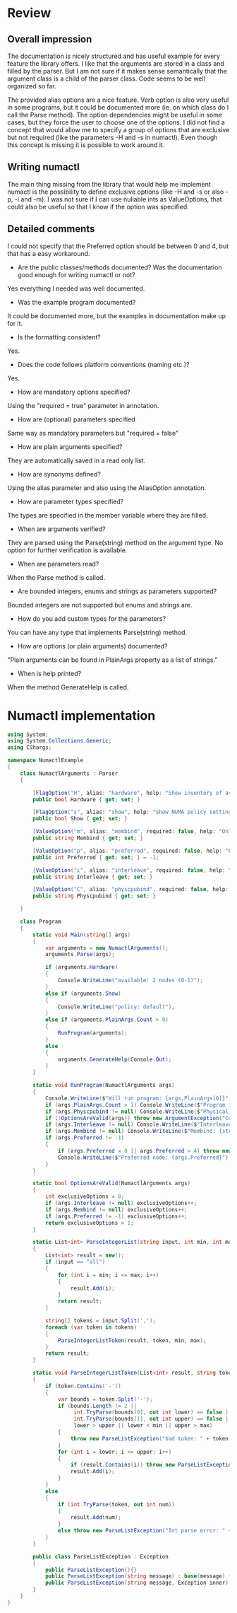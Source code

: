 # Review
## Overall impression
The documentation is nicely structured and has useful example for every feature the library offers. I like that the arguments are stored in a class and filled by the parser. But I am not sure if it makes sense semantically that the argument class is a child of the parser class. Code seems to be well organized so far.

The provided alias options are a nice feature. Verb option is also very useful in some programs, but it could be documented more (ie. on which class do I call the Parse method). The option dependencies might be useful in some cases, but they force the user to choose one of the options. I did not find a concept that would allow me to specify a group of options that are exclusive but not required (like the parameters -H and -s in numactl). Even though this concept is missing it is possible to work around it.

## Writing numactl 

The main thing missing from the library that would help me implement numactl is the possibility to define exclusive options (like -H and -s or also -p, -i and -m). I was not sure if I can use nullable ints as ValueOptions, that could also be useful so that I know if the option was specified.

## Detailed comments

I could not specify that the Preferred option should be between 0 and 4, but that has a easy workaround.

* Are the public classes/methods documented? Was the documentation good enough for writing numactl or not?

Yes everything I needed was well documented.

* Was the example program documented?

It could be documented more, but the examples in documentation make up for it.

* Is the formatting consistent?

Yes.

* Does the code follows platform conventions (naming etc.)?

Yes.

* How are mandatory options specified?

Using the "required = true" parameter in annotation.

* How are (optional) parameters specified

Same way as mandatory parameters but "required = false"

* How are plain arguments specified?

They are automatically saved in a read only list.

* How are synonyms defined?

Using the alias parameter and also using the AliasOption annotation.

* How are parameter types specified?

The types are specified in the member variable where they are filled.

* When are arguments verified?

They are parsed using the Parse(string) method on the argument type. No option for further verification is available.

* When are parameters read?

When the Parse method is called.

* Are bounded integers, enums and strings as parameters supported?

Bounded integers are not supported but enums and strings are.

* How do you add custom types for the parameters?

You can have any type that implements Parse(string) method.

* How are options (or plain arguments) documented?

"Plain arguments can be found in PlainArgs property as a list of strings."

* When is help printed?

When the method GenerateHelp is called.


# Numactl implementation

```csharp
using System;
using System.Collections.Generic;
using CShargs;

namespace NumactlExample
{
    class NumactlArguments : Parser
    {

        [FlagOption("H", alias: "hardware", help: "Show inventory of available nodes on the system.")]
        public bool Hardware { get; set; }

        [FlagOption("s", alias: "show", help: "Show NUMA policy settings of the current process.")]
        public bool Show { get; set; }

        [ValueOption("m", alias: "membind", required: false, help: "Only allocate memory from nodes. Allocation will fail when there is not enough memory available on these nodes. nodes may be specified as noted above.")]
        public string Membind { get; set; }

        [ValueOption("p", alias: "preferred", required: false, help: "Preferably allocate memory on node, but if memory cannot be allocated there fall back to other nodes. This option takes only a single node number. Relative notation may be used.")]
        public int Preferred { get; set; } = -1;

        [ValueOption("i", alias: "interleave", required: false, help: "Set a memory interleave policy. Memory will be allocated using round robin on nodes. When memory cannot be allocated on the current interleave target fall back to other nodes.")]
        public string Interleave { get; set; }

        [ValueOption("C", alias: "physcpubind", required: false, help: "Only execute process on cpus. This accepts cpu numbers as shown in the processor fields of /proc/cpuinfo, or relative cpus as in relative to the current cpuset.")]
        public string Physcpubind { get; set; }

    }

    class Program
    {
        static void Main(string[] args)
        {
            var arguments = new NumactlArguments();
            arguments.Parse(args);

            if (arguments.Hardware)
            {
                Console.WriteLine("available: 2 nodes (0-1)");
            }
            else if (arguments.Show)
            {
                Console.WriteLine("policy: default");
            }
            else if (arguments.PlainArgs.Count > 0)
            {
                RunProgram(arguments);
            }
            else
            {
                arguments.GenerateHelp(Console.Out);
            }
        }

        static void RunProgram(NumactlArguments args)
        {
            Console.WriteLine($"Will run program: {args.PlainArgs[0]}");
            if (args.PlainArgs.Count > 1) Console.WriteLine($"Program including its arguments: {string.Join(' ', args.PlainArgs)}");
            if (args.Physcpubind != null) Console.WriteLine($"Physical CPU bind: {string.Join(' ', ParseIntegerList(args.Physcpubind, 0, 31))}");
            if (!OptionsAreValid(args)) throw new ArgumentException("Conflicting options (-p | -i | -m)");
            if (args.Interleave != null) Console.WriteLine($"Interleave: {string.Join(' ', ParseIntegerList(args.Interleave, 0, 3))}");
            if (args.Membind != null) Console.WriteLine($"Membind: {string.Join(' ', ParseIntegerList(args.Membind, 0, 3))}");
            if (args.Preferred != -1)
            {
                if (args.Preferred < 0 || args.Preferred > 4) throw new Exception("Preferred option is out of range");
                Console.WriteLine($"Preferred node: {args.Preferred}");
            }
        }

        static bool OptionsAreValid(NumactlArguments args)
        {
            int exclusiveOptions = 0;
            if (args.Interleave != null) exclusiveOptions++;
            if (args.Membind != null) exclusiveOptions++;
            if (args.Preferred != -1) exclusiveOptions++;
            return exclusiveOptions > 1;
        }

        static List<int> ParseIntegerList(string input, int min, int max)
        {
            List<int> result = new();
            if (input == "all")
            {
                for (int i = min; i <= max; i++)
                {
                    result.Add(i);
                }
                return result;
            }

            string[] tokens = input.Split(',');
            foreach (var token in tokens)
            {
                ParseIntegerListToken(result, token, min, max);
            }
            return result;
        }

        static void ParseIntegerListToken(List<int> result, string token, int min, int max)
        {
            if (token.Contains('-'))
            {
                var bounds = token.Split('-');
                if (bounds.Length != 2 ||
                     int.TryParse(bounds[0], out int lower) == false ||
                     int.TryParse(bounds[1], out int upper) == false ||
                     lower > upper || lower < min || upper > max)
                {
                    throw new ParseListException("bad token: " + token);
                }
                for (int i = lower; i <= upper; i++)
                {
                    if (result.Contains(i)) throw new ParseListException($"Number {i} appears multiple times");
                    result.Add(i);
                }
            }
            else
            {
                if (int.TryParse(token, out int num))
                {
                    result.Add(num);
                }
                else throw new ParseListException("Int parse error: " + token);
            }
        }

        public class ParseListException : Exception
        {
            public ParseListException(){}
            public ParseListException(string message) : base(message) { }
            public ParseListException(string message, Exception inner) : base(message, inner) { }
        }
    }
}
```